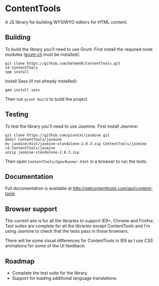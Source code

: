 # ContentTools
A JS library for building WYSIWYG editors for HTML content.

## Building
To build the library you'll need to use Grunt. First install the required node modules ([grunt-cli](http://gruntjs.com/getting-started) must be installed):
```
git clone https://github.com/GetmeUK/ContentTools.git
cd ContentTools
npm install
```

Install Sass (if not already installed):
```
gem install sass
```

Then run `grunt build` to build the project.

## Testing
To test the library you'll need to use Jasmine. First install Jasmine:
```
git clone https://github.com/pivotal/jasmine.git
mkdir ContentTools/jasmine
mv jasmine/dist/jasmine-standalone-2.0.3.zip ContentTools/jasmine
cd ContentTools/jasmine
unzip jasmine-standalone-2.0.3.zip
```

Then open `ContentTools/SpecRunner.html` in a browser to run the tests.

## Documentation
Full documentation is available at http://getcontenttools.com/api/content-tools

## Browser support
The current aim is for all the libraries to support IE9+, Chrome and Firefox. Test suites are complete for all the libraries except ContentTools and I'm using Jasmine to check that the tests pass in those browsers.

There will be some visual differences for ContentTools in IE9 as I use CSS animations for some of the UI feedback.

## Roadmap
- Complete the test suite for the library.
- Support for loading additional language translations.
